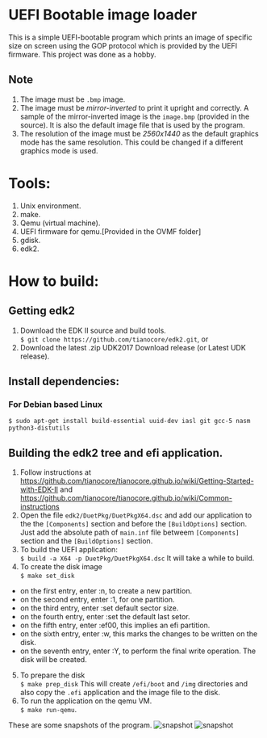 # UEFI Bootable image loader
This is a simple UEFI-bootable program which prints an image of specific size on screen using the GOP protocol which is provided by the UEFI firmware. This project was done as a hobby.

## Note
1. The image must be `.bmp` image.
2. The image must be <em>mirror-inverted</em> to print it upright and correctly. A sample of the mirror-inverted image is the `image.bmp` (provided in the source). It is also the default image file that is used by the program.
3. The resolution of the image must be <em>2560x1440</em> as the default graphics mode has the same resolution. This could be changed if a different graphics mode is used.

# Tools:
1. Unix environment.
2. make.
3. Qemu (virtual machine).
4. UEFI firmware for qemu.[Provided in the OVMF folder]
5. gdisk.
6. edk2.

# How to build:
## Getting edk2
1. Download the EDK II source and build tools.<br>
`$ git clone https://github.com/tianocore/edk2.git`, or<br>
2. Download the latest .zip UDK2017 Download release (or Latest UDK release).

## Install dependencies:
### For Debian based Linux
`$ sudo apt-get install build-essential uuid-dev iasl git gcc-5 nasm python3-distutils`

## Building the edk2 tree and efi application.
1. Follow instructions at https://github.com/tianocore/tianocore.github.io/wiki/Getting-Started-with-EDK-II
and https://github.com/tianocore/tianocore.github.io/wiki/Common-instructions
2. Open the file `edk2/DuetPkg/DuetPkgX64.dsc` and add our application to the the `[Components]` section and before the `[BuildOptions]` section. Just add the absolute path of `main.inf` file betweem `[Components]` section and the `[BuildOptions]` section.
3. To build the UEFI application:<br>
`$ build -a X64 -p DuetPkg/DuetPkgX64.dsc`
It will take a while to build.
4. To create the disk image<br>
`$ make set_disk`
  - on the first entry, enter :n, to create a new partition.
  - on the second entry, enter :1, for one partition.
  - on the third entry, enter :set default sector size.
  - on the fourth entry, enter :set the default last setor.
  - on the fifth entry, enter :ef00, this implies an efi partition.
  - on the sixth entry, enter :w, this marks the changes to be written on the disk.
  - on the seventh entry, enter :Y, to perform the final write operation.
  The disk will be created.

5. To prepare the disk<br>
`$ make prep_disk`
This will create `/efi/boot` and `/img` directories and also copy the `.efi` application and the image file to the disk.
6. To run the application on the qemu VM.<br>
`$ make run-qemu`.

These are some snapshots of the program.
![snapshot](https://i.imgur.com/AZzRCHQ.png)
![snapshot](https://i.imgur.com/6qNdm8E.png)
